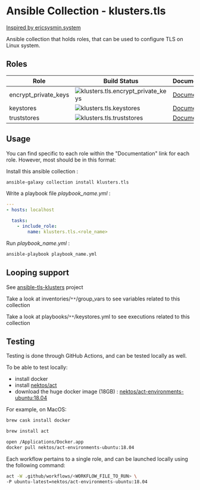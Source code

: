 # Ansible Collection - klusters.tls
[Inspired by ericsysmin.system](https://galaxy.ansible.com/ericsysmin/system)

Ansible collection that holds roles, that can be used to configure TLS on Linux system. 

## Roles

| Role      | Build Status                                                                                                                                                                                                                                                        | Documentation                                                                                          |
| --------- | ------------------------------------------------------------------------------------------------------------------------------------------------------------------------------------------------------------------------------------------------------------------- | ------------------------------------------------------------------------------------------------------ |
|  encrypt_private_keys   | ![klusters.tls.encrypt_private_keys](https://github.com/klusters/ansible-collection-tls/workflows/klusters.tls.encrypt_private_keys/badge.svg)          | [Documentation](https://github.com/klusters/ansible-collection-tls/tree/master/roles/encrypt_private_keys)    |
|  keystores   | ![klusters.tls.keystores](https://github.com/klusters/ansible-collection-tls/workflows/klusters.tls.keystores/badge.svg)          | [Documentation](https://github.com/klusters/ansible-collection-tls/tree/master/roles/keystores)    |
|  truststores   | ![klusters.tls.truststores](https://github.com/klusters/ansible-collection-tls/workflows/klusters.tls.truststores/badge.svg)          | [Documentation](https://github.com/klusters/ansible-collection-tls/tree/master/roles/truststores)    |

## Usage

You can find specific to each role within the "Documentation" link for each role. However, most should be in this format:

Install this ansible collection :
```bash
ansible-galaxy collection install klusters.tls
```

Write a playbook file *playbook_name.yml* :

```yaml
---
- hosts: localhost

  tasks:
    - include_role:
        name: klusters.tls.<role_name>
```

Run *playbook_name.yml* :
```bash
ansible-playbook playbook_name.yml
```

## Looping support
See [ansible-tls-klusters](https://github.com/klusters/ansible-tls-klusters) project

Take a look at inventories/``**``/group_vars to see variables related to this collection 

Take a look at playbooks/``**``/keystores.yml to see executions related to this collection

## Testing

Testing is done through GitHub Actions, and can be tested locally as well.

To be able to test locally:
- install docker 
- install [nektos/act](https://github.com/nektos/act)
- download the huge docker image (18GB) : [nektos/act-environments-ubuntu:18.04](https://hub.docker.com/r/nektos/act-environments-ubuntu/tags)

For example, on MacOS:
```bash
brew cask install docker

brew install act

open /Applications/Docker.app
docker pull nektos/act-environments-ubuntu:18.04
```

Each workflow pertains to a single role, and can be launched locally using the following command:

```bash
act -W .github/workflows/<WORKFLOW_FILE_TO_RUN> \
-P ubuntu-latest=nektos/act-environments-ubuntu:18.04
```